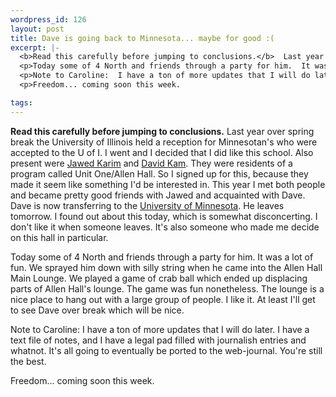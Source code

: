 ```yaml
--- 
wordpress_id: 126
layout: post
title: Dave is going back to Minnesota... maybe for good :(
excerpt: |-
  <b>Read this carefully before jumping to conclusions.</b>  Last year over spring break the University of Illinois held a reception for Minnesotan's who were accepted to the U of I.  I went and I decided that I did like this school.  Also present were <a href="http://www.jawed.com/">Jawed Karim</a> and <a href="http://www.uiuc.edu/cgi-bin/ph/ns.uiuc.edu?Query=davidkam">David Kam</a>.  They were residents of a program called Unit One/Allen Hall.  So I signed up for this, because they made it seem like something I'd be interested in.  This year I met both people and became pretty good friends with Jawed and acquainted with Dave.  Dave is now transferring to the <a href="http://www.umn.edu/">University of Minnesota</a>.  He leaves tomorrow.  I found out about this today, which is somewhat disconcerting.  I don't like it when someone leaves.  It's also someone who made me decide on this hall in particular.
  <p>Today some of 4 North and friends through a party for him.  It was a lot of fun.  We sprayed him down with silly string when he came into the Allen Hall Main Lounge.  We played a game of crab ball which ended up displacing parts of Allen Hall's lounge.  The game was fun nonetheless.  The lounge is a nice place to hang out with a large group of people.  I like it.  At least I'll get to see Dave over break which will be nice.
  <p>Note to Caroline:  I have a ton of more updates that I will do later.  I have a text file of notes, and I have a legal pad filled with journalish entries and whatnot.  It's all going to eventually be ported to the web-journal.  You're still the best.
  <p>Freedom... coming soon this week.

tags: 
---
```


<b>Read this carefully before jumping to conclusions.</b>  Last year over spring break the University of Illinois held a reception for Minnesotan's who were accepted to the U of I.  I went and I decided that I did like this school.  Also present were <a href="http://www.jawed.com/">Jawed Karim</a> and <a href="http://www.uiuc.edu/cgi-bin/ph/ns.uiuc.edu?Query=davidkam">David Kam</a>.  They were residents of a program called Unit One/Allen Hall.  So I signed up for this, because they made it seem like something I'd be interested in.  This year I met both people and became pretty good friends with Jawed and acquainted with Dave.  Dave is now transferring to the <a href="http://www.umn.edu/">University of Minnesota</a>.  He leaves tomorrow.  I found out about this today, which is somewhat disconcerting.  I don't like it when someone leaves.  It's also someone who made me decide on this hall in particular.
<p>Today some of 4 North and friends through a party for him.  It was a lot of fun.  We sprayed him down with silly string when he came into the Allen Hall Main Lounge.  We played a game of crab ball which ended up displacing parts of Allen Hall's lounge.  The game was fun nonetheless.  The lounge is a nice place to hang out with a large group of people.  I like it.  At least I'll get to see Dave over break which will be nice.
<p>Note to Caroline:  I have a ton of more updates that I will do later.  I have a text file of notes, and I have a legal pad filled with journalish entries and whatnot.  It's all going to eventually be ported to the web-journal.  You're still the best.
<p>Freedom... coming soon this week.
